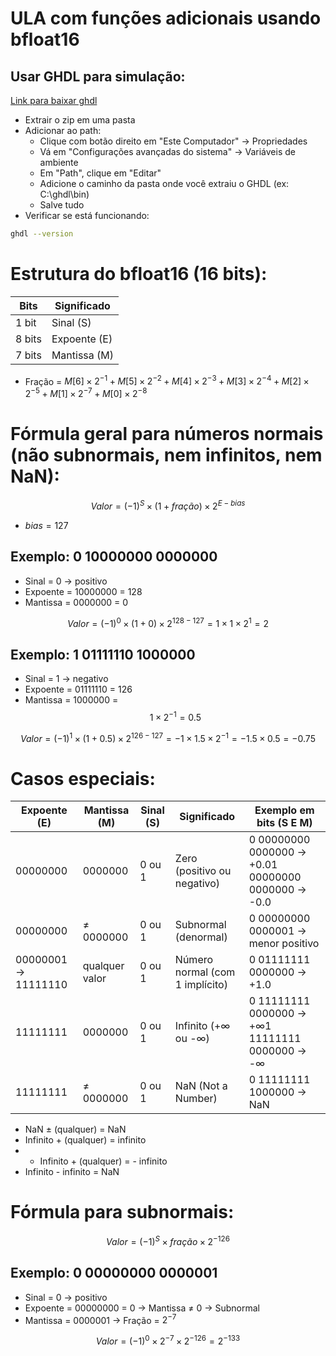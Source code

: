 # ULA com funções adicionais usando bfloat16

## Usar GHDL para simulação:
[Link para baixar ghdl](https://github.com/ghdl/ghdl/releases)
* Extrair o zip em uma pasta
* Adicionar ao path:
    * Clique com botão direito em "Este Computador" → Propriedades
    * Vá em "Configurações avançadas do sistema" → Variáveis de ambiente
    * Em "Path", clique em "Editar"
    * Adicione o caminho da pasta onde você extraiu o GHDL (ex: C:\ghdl\bin)
    * Salve tudo
* Verificar se está funcionando:
```bash
ghdl --version
```

# Estrutura do bfloat16 (16 bits):
Bits | Significado
-- | --
1 bit | Sinal (S)
8 bits | Expoente (E)
7 bits | Mantissa (M)

* Fração = $M[6] \times 2^{-1} + M[5] \times 2^{-2} + M[4] \times 2^{-3} + M[3] \times 2^{-4} + M[2] \times 2^{-5} + M[1] \times 2^{-7} + M[0] \times 2^{-8}$

# Fórmula geral para números normais (não subnormais, nem infinitos, nem NaN):
$$ Valor = (-1)^{S} \times (1 + fração) \times 2^{E-bias}$$

* $bias = 127$ 

## Exemplo: 0 10000000 0000000
* Sinal = 0  $\rightarrow$ positivo
* Expoente = 10000000 = 128
* Mantissa = 0000000 = 0

$$ Valor = (-1)^0 \times (1 + 0) \times 2^{128-127} = 1 \times 1 \times 2^1 = 2  $$

## Exemplo: 1 01111110 1000000
* Sinal = 1 $\rightarrow$ negativo
* Expoente = 01111110 = 126
* Mantissa = 1000000 = $$1 \times 2^{-1} = 0.5$$

$$ Valor = (-1)^1 \times (1 + 0.5) \times 2^{126-127} = -1 \times 1.5 \times 2^{-1} = -1.5 \times 0.5 =-0.75 $$

# Casos especiais:

Expoente (E) | Mantissa (M) | Sinal (S) | Significado | Exemplo em bits (S E M)
-- | -- | -- | -- | --
00000000 | 0000000 | 0 ou 1 | Zero (positivo ou negativo) | 0 00000000 0000000 → +0.01 00000000 0000000 → -0.0
00000000 | ≠ 0000000 | 0 ou 1 | Subnormal (denormal) | 0 00000000 0000001 → menor positivo
00000001 → 11111110 | qualquer valor | 0 ou 1 | Número normal (com 1 implícito) | 0 01111111 0000000 → +1.0
11111111 | 0000000 | 0 ou 1 | Infinito (+∞ ou -∞) | 0 11111111 0000000 → +∞1 11111111 0000000 → -∞
11111111 | ≠ 0000000 | 0 ou 1 | NaN (Not a Number) | 0 11111111 1000000 → NaN

* NaN $\pm$ (qualquer) = NaN
* Infinito + (qualquer) = infinito
* - Infinito + (qualquer) = - infinito
* Infinito - infinito = NaN


# Fórmula para subnormais:

$$ Valor = (-1)^S \times fração \times 2^{-126} $$

## Exemplo: 0 00000000 0000001
* Sinal = 0 $\rightarrow$ positivo
* Expoente = 00000000 = 0 $\rightarrow$ Mantissa $\neq$ 0 $\rightarrow$ Subnormal
* Mantissa = 0000001 $\rightarrow$ Fração = $2^{-7}$

$$ Valor = (-1)^0 \times 2^{-7} \times 2^{-126}  = 2^{-133}$$
